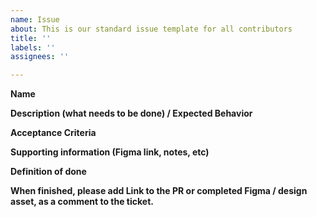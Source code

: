 ```yaml
---
name: Issue
about: This is our standard issue template for all contributors
title: ''
labels: ''
assignees: ''

---
```


**Name**

**Description (what needs to be done) / Expected Behavior**

**Acceptance Criteria**

**Supporting information (Figma link, notes, etc)**

**Definition of done**

**When finished, please add Link to the PR or completed Figma / design asset, as a comment to the ticket.**
